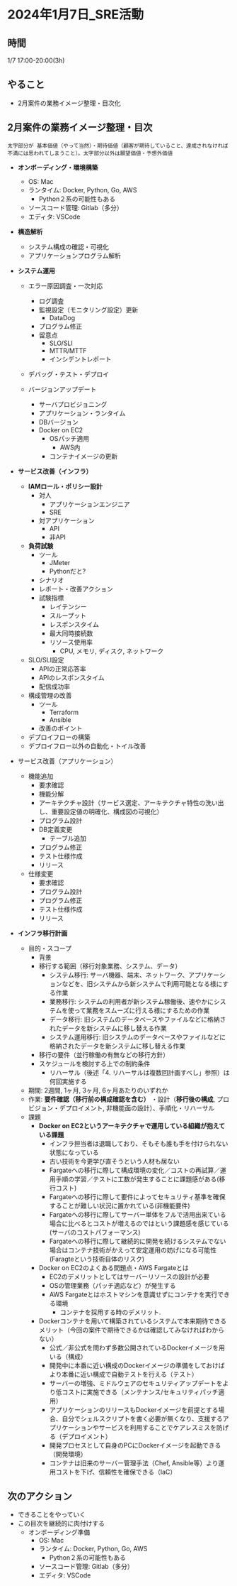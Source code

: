 # 2024年1月7日_SRE活動

## 時間

1/7 17:00-20:00(3h)

## やること

- 2月案件の業務イメージ整理・目次化

## 2月案件の業務イメージ整理・目次

`太字部分が 基本価値（やって当然）・期待価値（顧客が期待していること、達成されなければ不満には思われてしまうこと）。太字部分以外は願望価値・予想外価値`

- **オンボーディング・環境構築**
  - OS: Mac
  - ランタイム: Docker, Python, Go, AWS
    - Python２系の可能性もある
  - ソースコード管理: Gitlab（多分）
  - エディタ: VSCode

- **構造解析**
  - システム構成の確認・可視化
  - アプリケーションプログラム解析

- **システム運用**
    - エラー原因調査・一次対応
        - ログ調査
        - 監視設定（モニタリング設定）更新
          - DataDog
        - プログラム修正
        - 留意点
            - SLO/SLI
            - MTTR/MTTF
            - インシデントレポート

    - デバッグ・テスト・デプロイ

    - バージョンアップデート
      - サーバプロビジョニング
      - アプリケーション・ランタイム
      - DBバージョン
      - Docker on EC2
        - OSパッチ適用
          - AWS内
        - コンテナイメージの更新

- **サービス改善（インフラ）**
    - **IAMロール・ポリシー設計**
        - 対人
            - アプリケーションエンジニア
            - SRE
        - 対アプリケーション
            - API
            - 非API
    - **負荷試験**
        - ツール
            - JMeter
            - Pythonだと?
        - シナリオ
        - レポート・改善アクション
        - 試験指標
            - レイテンシー
            - スループット
            - レスポンスタイム
            - 最大同時接続数
            - リソース使用率
              - CPU, メモリ, ディスク, ネットワーク
    - SLO/SLI設定
      - APIの正常応答率
      - APIのレスポンスタイム
      - 配信成功率
    - 構成管理の改善
      - ツール
        - Terraform
        - Ansible
      - 改善のポイント
    - デプロイフローの構築
    - デプロイフロー以外の自動化・トイル改善

- サービス改善（アプリケーション）
    - 機能追加
        - 要求確認
        - 機能分解
        - アーキテクチャ設計（サービス選定、アーキテクチャ特性の洗い出し、重要設定値の明確化、構成図の可視化）
        - プログラム設計
        - DB定義変更
            - テーブル追加
        - プログラム修正
        - テスト仕様作成
        - リリース
    - 仕様変更
        - 要求確認
        - プログラム設計
        - プログラム修正
        - テスト仕様作成
        - リリース

- **インフラ移行計画**
    - 目的・スコープ
        - 背景
        - 移行する範囲（移行対象業務、システム、データ）
            - システム移行: サーバ機器、端末、ネットワーク、アプリケーションなどを、旧システムから新システムで利用可能となる様にする作業
            - 業務移行: システムの利用者が新システム稼働後、速やかにシステムを使って業務をスムーズに行える様にするための作業
            - データ移行: 旧システムのデータベースやファイルなどに格納されたデータを新システムに移し替える作業
            - システム運用移行: 旧システムのデータベースやファイルなどに格納されたデータを新システムに移し替える作業
        - 移行の要件（並行稼働の有無などの移行方針）
        - スケジュールを検討する上での制約条件
            - リハーサル（後述「4. リハーサルは複数回計画すべし」参照）は何回実施する
    - 期間: 2週間, 1ヶ月, 3ヶ月, 6ヶ月あたりのいずれか
    - 作業: **要件確認（移行前の構成確認を含む）** ・設計（**移行後の構成**, プロビジョン・デプロイメント, 非機能面の設計）、手順化・リハーサル
    - 課題
        - **Docker on EC2というアーキテクチャで運用している組織が抱えている課題**
            - インフラ担当者は退職しており、そもそも誰も手を付けられない状態になっている
            - 古い技術を今更学び直そうという人材も居ない
            - Fargateへの移行に際して構成環境の変化／コストの再試算／運用手順の学習／テストに工数が発生することに課題感がある(移行コスト)
            - Fargateへの移行に際して要件によってセキュリティ基準を確保することが難しい状況に置かれている(非機能要件)
            - Fargateへの移行に際してサーバー単体をフルで活用出来ている場合に比べるとコストが増えるのではという課題感を感じている(サーバのコストパフォーマンス)
            - Fargateへの移行に際して継続的に開発を続けるシステムでない場合はコンテナ技術がかえって安定運用の妨げになる可能性(Faragteという技術自体のリスク)
        - Docker on EC2のよくある問題点・AWS Fargateとは
            - EC2のデメリットとしてはサーバーリソースの設計が必要
            - OSの管理業務（パッチ適応など）が発生する
            - AWS Fargateとはホストマシンを意識せずにコンテナを実行できる環境
                - コンテナを採用する時のデメリット.
        - Dockerコンテナを用いて構築されているシステムで本来期待できるメリット（今回の案件で期待できるかは確認してみなければわからない）
            - 公式／非公式を問わず多数公開されているDockerイメージを用いる（構成）
            - 開発中に本番に近い構成のDockerイメージの準備をしておけばより本番に近い構成で自動テストを行える（テスト）
            - サーバーの増強、ミドルウェアのセキュリティアップデートをより低コストに実施できる（メンテナンス/セキュリティパッチ適用）
            - アプリケーションのリリースもDockerイメージを前提とする場合、自分でシェルスクリプトを書く必要が無くなり、支援するアプリケーションやサービスを利用することでケアレスミスを防げる（デプロイメント）
            - 開発プロセスとして自身のPCにDockerイメージを起動できる（開発環境）
            - コンテナは旧来のサーバー管理手法（Chef, Ansible等）より運用コストを下げ、信頼性を確保できる（IaC）

## 次のアクション

- できることをやっていく
 - この目次を継続的に肉付けする
   - オンボーディング準備
        - OS: Mac
        - ランタイム: Docker, Python, Go, AWS
            - Python２系の可能性もある
        - ソースコード管理: Gitlab（多分）
        - エディタ: VSCode
